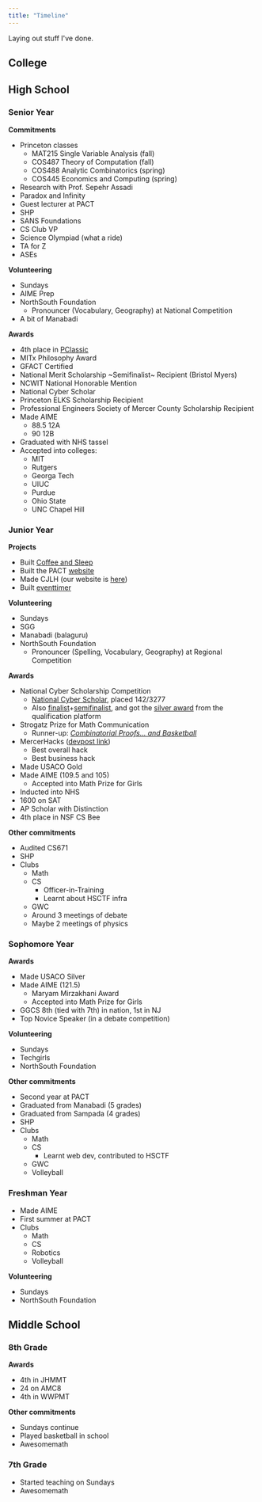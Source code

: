 ```yaml
---
title: "Timeline"
---
```


Laying out stuff I've done.

## College

## High School

### Senior Year

**Commitments**
- Princeton classes
    - MAT215 Single Variable Analysis (fall)
    - COS487 Theory of Computation (fall)
    - COS488 Analytic Combinatorics (spring)
    - COS445 Economics and Computing (spring)
- Research with Prof. Sepehr Assadi
- Paradox and Infinity
- Guest lecturer at PACT
- SHP
- SANS Foundations
- CS Club VP
- Science Olympiad (what a ride)
- TA for Z
- ASEs

**Volunteering**
- Sundays
- AIME Prep
- NorthSouth Foundation
    - Pronouncer (Vocabulary, Geography) at National Competition
- A bit of Manabadi

**Awards**
- 4th place in [PClassic](https://pclassic.org)
- MITx Philosophy Award
- GFACT Certified
- National Merit Scholarship ~Semifinalist~ Recipient (Bristol Myers)
- NCWIT National Honorable Mention
- National Cyber Scholar
- Princeton ELKS Scholarship Recipient
- Professional Engineers Society of Mercer County Scholarship Recipient
- Made AIME
    - 88.5 12A
    - 90 12B
- Graduated with NHS tassel
- Accepted into colleges:
    - MIT
    - Rutgers
    - Georga Tech
    - UIUC
    - Purdue
    - Ohio State
    - UNC Chapel Hill

### Junior Year

**Projects**
- Built [Coffee and Sleep](https://coffee-and-sleep.herokuapp.com)
- Built the PACT [website](https://algorithmicthinking.org)
- Made CJLH (our website is [here](https://coffee-and-sleep.herokuapp.com/cjlh/))
- Built [eventtimer](https://eventtimer.gatsbyjs.io/app)

**Volunteering**
- Sundays
- SGG
- Manabadi (balaguru)
- NorthSouth Foundation
    - Pronouncer (Spelling, Vocabulary, Geography) at Regional Competition

**Awards**
- National Cyber Scholarship Competition
    - [National Cyber Scholar](https://api.badgr.io/public/assertions/ZKQuu7P8QuKhtKQhyiJXug?identity__email=shreya.mogulothu%40gmail.com), placed 142/3277
    - Also [finalist](https://api.badgr.io/public/assertions/xyecElBDQ5GjIam79c6MrA?identity__email=shreya.mogulothu%40gmail.com)+[semifinalist](https://api.badgr.io/public/assertions/STIrrK2OSxyldhPtV0SR-A?identity__email=shreya.mogulothu%40gmail.com), and got the [silver award](https://api.badgr.io/public/assertions/YO-wgc2pRmyMrmr_JLxMzw?identity__email=shreya.mogulothu%40gmail.com) from the qualification platform
- Strogatz Prize for Math Communication
    - Runner-up: *[Combinatorial Proofs... and Basketball](https://www.youtube.com/watch?v=KVpfwh28qYw)*
- MercerHacks ([devpost link](https://devpost.com/software/college-search))
    - Best overall hack
    - Best business hack
- Made USACO Gold
- Made AIME (109.5 and 105)
    - Accepted into Math Prize for Girls
- Inducted into NHS
- 1600 on SAT
- AP Scholar with Distinction
- 4th place in NSF CS Bee

**Other commitments**
- Audited CS671
- SHP
- Clubs
    - Math
    - CS
        - Officer-in-Training
        - Learnt about HSCTF infra
    - GWC
    - Around 3 meetings of debate
    - Maybe 2 meetings of physics

### Sophomore Year
**Awards**
- Made USACO Silver
- Made AIME (121.5)
    - Maryam Mirzakhani Award
    - Accepted into Math Prize for Girls
- GGCS 8th (tied with 7th) in nation, 1st in NJ
- Top Novice Speaker (in a debate competition)

**Volunteering**
- Sundays
- Techgirls
- NorthSouth Foundation

**Other commitments**
- Second year at PACT
- Graduated from Manabadi (5 grades)
- Graduated from Sampada (4 grades)
- SHP
- Clubs
    - Math
    - CS
        - Learnt web dev, contributed to HSCTF
    - GWC
    - Volleyball

### Freshman Year
- Made AIME
- First summer at PACT
- Clubs
    - Math
    - CS
    - Robotics
    - Volleyball

**Volunteering**
- Sundays
- NorthSouth Foundation

## Middle School

### 8th Grade

**Awards**
- 4th in JHMMT
- 24 on AMC8
- 4th in WWPMT

**Other commitments**
- Sundays continue
- Played basketball in school
- Awesomemath

### 7th Grade
- Started teaching on Sundays
- Awesomemath